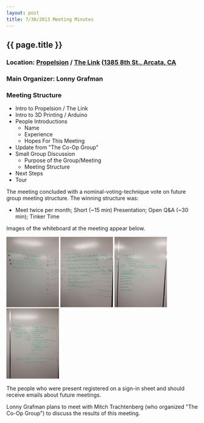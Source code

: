 ```yaml
---
layout: post
title: 7/30/2013 Meeting Minutes
---
```


## {{ page.title }}
### Location: [Propelsion](http://www.propelsion.com/) / [The Link](http://the-link.us/) ([1385 8th St., Arcata, CA](http://goo.gl/maps/j8Ss2)
### Main Organizer: Lonny Grafman
### Meeting Structure
* Intro to Propelsion / The Link
* Intro to 3D Printing / Arduino
* People Introductions
	* Name
	* Experience
	* Hopes For This Meeting
* Update from "The Co-Op Group"
* Small Group Discussion
	* Purpose of the Group/Meeting
	* Meeting Structure
* Next Steps
* Tour
      

The meeting concluded with a nominal-voting-technique vote on future group meeting structure. The winning structure was:

* Meet twice per month; Short (~15 min) Presentation; Open Q&amp;A (~30 min); Tinker Time
      

Images of the whiteboard at the meeting appear below.

[![7.30.2013 Whiteboard Image 1](/images/7.30.2013.whiteboard1.thumbnail.jpg)](/images/7.30.2013.whiteboard1.jpg)
[![7.30.2013 Whiteboard Image 2](/images/7.30.2013.whiteboard2.thumbnail.jpg)](/images/7.30.2013.whiteboard2.jpg)
[![7.30.2013 Whiteboard Image 3](/images/7.30.2013.whiteboard3.thumbnail.jpg)](/images/7.30.2013.whiteboard3.jpg)
[![7.30.2013 Whiteboard Image 4](/images/7.30.2013.whiteboard4.thumbnail.jpg)](/images/7.30.2013.whiteboard4.jpg)

The people who were present registered on a sign-in sheet and should receive emails about future meetings.

Lonny Grafman plans to meet with Mitch Trachtenberg (who organized "The Co-Op Group") to discuss the results of this meeting.

